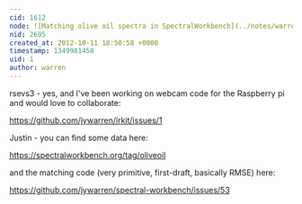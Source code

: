 ```yaml
---
cid: 1612
node: ![Matching olive oil spectra in SpectralWorkbench](../notes/warren/7-2-2012/matching-olive-oil-spectra-spectralworkbench)
nid: 2695
created_at: 2012-10-11 18:50:58 +0000
timestamp: 1349981458
uid: 1
author: warren
---
```


rsevs3 - yes, and I've been working on webcam code for the Raspberry pi and would love to collaborate:

https://github.com/jywarren/irkit/issues/1

Justin - you can find some data here: 

https://spectralworkbench.org/tag/oliveoil

and the matching code (very primitive, first-draft, basically RMSE) here: 

https://github.com/jywarren/spectral-workbench/issues/53